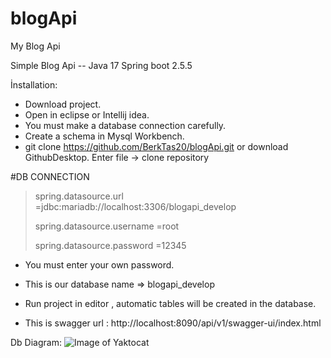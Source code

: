 # blogApi
My Blog Api

Simple Blog Api -- Java 17 Spring boot 2.5.5

İnstallation:
- Download project. 
- Open in eclipse or Intellij idea.
- You must make a database connection carefully.
- Create a schema in Mysql Workbench.
- git clone https://github.com/BerkTas20/blogApi.git or download GithubDesktop. Enter file -> clone repository

#DB CONNECTION
> spring.datasource.url =jdbc:mariadb://localhost:3306/blogapi_develop
> 
> spring.datasource.username =root
> 
> spring.datasource.password =12345

- You must enter your own password.
- This is our database name => blogapi_develop

- Run project in editor , automatic tables will be created in the database.
- This is swagger url : http://localhost:8090/api/v1/swagger-ui/index.html

Db Diagram:
![Image of Yaktocat](https://i.hizliresim.com/hwratdv.png)
